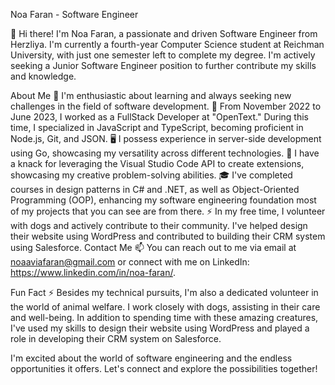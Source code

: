 Noa Faran - Software Engineer

👋 Hi there! I'm Noa Faran, a passionate and driven Software Engineer from Herzliya. I'm currently a fourth-year Computer Science student at Reichman University, with just one semester left to complete my degree. I'm actively seeking a Junior Software Engineer position to further contribute my skills and knowledge.

About Me
🌱 I'm enthusiastic about learning and always seeking new challenges in the field of software development.
💼 From November 2022 to June 2023, I worked as a FullStack Developer at "OpenText." During this time, I specialized in JavaScript and TypeScript, becoming proficient in Node.js, Git, and JSON.
🖥️ I possess experience in server-side development using Go, showcasing my versatility across different technologies.
🔧 I have a knack for leveraging the Visual Studio Code API to create extensions, showcasing my creative problem-solving abilities.
🎓 I've completed courses in design patterns in C# and .NET, as well as Object-Oriented Programming (OOP), enhancing my software engineering foundation most of my projects that you can see are from there.
⚡ In my free time, I volunteer with dogs and actively contribute to their community. I've helped design their website using WordPress and contributed to building their CRM system using Salesforce.
Contact Me
📫 You can reach out to me via email at noaaviafaran@gmail.com or connect with me on LinkedIn: https://www.linkedin.com/in/noa-faran/.

Fun Fact
⚡ Besides my technical pursuits, I'm also a dedicated volunteer in the world of animal welfare. I work closely with dogs, assisting in their care and well-being. In addition to spending time with these amazing creatures, I've used my skills to design their website using WordPress and played a role in developing their CRM system on Salesforce.

I'm excited about the world of software engineering and the endless opportunities it offers. Let's connect and explore the possibilities together!
